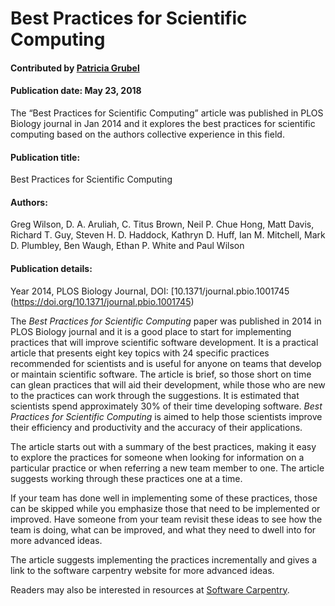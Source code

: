 
# Best Practices for Scientific Computing

#### Contributed by [Patricia  Grubel](https://github.com/pagrubel)

#### Publication date: May 23, 2018

The “Best Practices for Scientific Computing” article was published in PLOS Biology journal in Jan 2014 and it explores the best practices for scientific computing based on the authors collective experience in this field.

#### Publication title: 
Best Practices for Scientific Computing

#### Authors: 
Greg Wilson, D. A. Aruliah, C. Titus Brown, Neil P. Chue Hong, Matt Davis, Richard T. Guy, Steven H. D. Haddock, Kathryn D. Huff, Ian M. Mitchell, Mark D. Plumbley, Ben Waugh, Ethan P. White and Paul Wilson

#### Publication details:
Year 2014, PLOS Biology Journal, DOI: [10.1371/journal.pbio.1001745 (https://doi.org/10.1371/journal.pbio.1001745)

The *Best Practices for Scientific Computing* paper was published in 2014 in PLOS Biology journal and it is a good place to start for implementing practices that will improve scientific software development. It is a practical article that presents eight key topics with 24 specific practices recommended for scientists and is useful for anyone on teams that develop or maintain scientific software. The article is brief, so those short on time can glean practices that will aid their development, while those who are new to the practices can work through the suggestions. It is estimated that scientists spend approximately 30% of their time developing software.  *Best Practices for Scientific Computing* is aimed to help those scientists improve their efficiency and productivity and the accuracy of their applications. 

The article starts out with a summary of the best practices, making it easy to explore the practices for someone when looking for information on a particular practice or when referring a new team member to one. The article suggests working through these practices one at a time. 

If your team has done well in implementing some of these practices, those can be skipped while you emphasize those that need to be implemented or improved. Have someone from your team revisit these ideas to see how the team is doing, what can be improved, and what they need to dwell into for more advanced ideas.

The article suggests implementing the practices incrementally and gives a link to the software carpentry website for more advanced ideas. 

Readers may also be interested in resources at 
[Software Carpentry](http://software-carpentry.org).

<!---
Publish: yes
Categories: Development
Topics: Documentation, Version control, Configuration and builds, Software engineering
Level: 2
Prerequisites: defaults
Aggregate: none
--->
